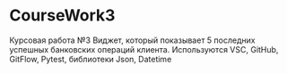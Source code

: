 # CourseWork3
Курсовая работа №3
Виджет, который показывает 5 последних успешных банковских операций клиента.
Используются VSC, GitHub, GitFlow, Pytest, библиотеки Json, Datetime 
